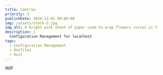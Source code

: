 ```yaml
---
title: Comtrya
priority: 3
publishDate: 2019-12-01 00:00:00
img: /assets/stock-2.jpg
img_alt: A bright pink sheet of paper used to wrap flowers curves in front of rich blue background
description: |
  Configuration Management for localhost
tags:
  - Configuration Management
  - Dotfiles
  - Rust
---
```


WIP
